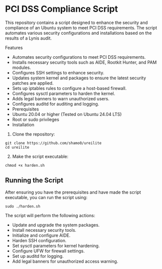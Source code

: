 # PCI DSS Compliance Script
This repository contains a script designed to enhance the security and compliance of an Ubuntu system to meet PCI DSS requirements. The script automates various security configurations and installations based on the results of a Lynis audit.

Features
- Automates security configurations to meet PCI DSS requirements.
- Installs necessary security tools such as AIDE, Rootkit Hunter, and PAM modules.
- Configures SSH settings to enhance security.
- Updates system kernel and packages to ensure the latest security patches are applied.
- Sets up iptables rules to configure a host-based firewall.
- Configures sysctl parameters to harden the kernel.
- Adds legal banners to warn unauthorized users.
- Configures auditd for auditing and logging.
- Prerequisites
- Ubuntu 20.04 or higher (Tested on Ubuntu 24.04 LTS)
- Root or sudo privileges
- Installation

1. Clone the repository:

```
git clone https://github.com/shamo0/ureilite
cd ureilite
```

2. Make the script executable:

```chmod +x harden.sh```



## Running the Script

After ensuring you have the prerequisites and have made the script executable, you can run the script using:

```sudo ./harden.sh```

The script will perform the following actions:

- Update and upgrade the system packages.
- Install necessary security tools.
- Initialize and configure AIDE.
- Harden SSH configuration.
- Set sysctl parameters for kernel hardening.
- Configure UFW for firewall settings.
- Set up auditd for logging.
- Add legal banners for unauthorized access warning.
